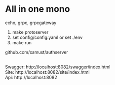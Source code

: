 <h1>All in one mono</h1>
echo, grpc, grpcgateway

1. make protoserver<br>
2. set config/config.yaml or set ./env
3. make run<br>

github.com/xamust/authserver<br><br>

Swagger: http://localhost:8082/swagger/index.html 
<br>
Site: http://localhost:8082/site/index.html
<br>
Api: http://localhost:8082
